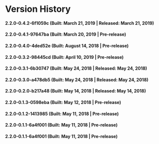 # Version History


#### 2.2.0-0.4.2-6f1059c (Built: March 21, 2019 | Released: March 21, 2019)

#### 2.2.0-0.4.1-97647ba (Built: March 20, 2019 | Pre-release)

#### 2.2.0-0.4.0-4ded52e (Built: August 14, 2018 | Pre-release)

#### 2.2.0-0.3.2-98445cd (Built: April 10, 2019 | Pre-release)

#### 2.2.0-0.3.1-6b30747 (Built: May 24, 2018 | Released: May 24, 2018)

#### 2.2.0-0.3.0-a478db5 (Built: May 24, 2018 | Released: May 24, 2018)

#### 2.2.0-0.2.0-b217a48 (Built: May 14, 2018 | Released: May 14, 2018)

#### 2.2.0-0.1.3-0598eba (Built: May 12, 2018 | Pre-release)

#### 2.2.0-0.1.2-1413985 (Built: May 11, 2018 | Pre-release)

#### 2.2.0-0.1.1-6a4f001 (Built: May 11, 2018 | Pre-release)

#### 2.2.0-0.1.1-6a4f001 (Built: May 11, 2018 | Pre-release)